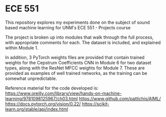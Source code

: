 # ECE 551
This repository explores my experiments done on the subject of sound based machine learning for UNM's ECE 551 - Projects course

The project is broken up into modules that walk through the full process, with appropriate comments for each. The dataset is included, and explained within Module 1.

In addition, 3 PyTorch weights files are provided that contain trained weights for the Cepstrum Coefficients CNN in Module 6 for two dataset types, along with the ResNet MFCC weights for Module 7. These are provided as examples of well trained networks, as the training can be somewhat unpredictable.

Reference material for the code developed is:
https://www.oreilly.com/library/view/hands-on-machine-learning/9781098125967/ch03.html
https://www.github.com/pattichis/AIML/
https://docs.pytorch.org/vision/0.22/
https://scikit-learn.org/stable/api/index.html
